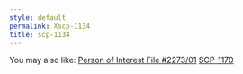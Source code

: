 ```yaml
---
style: default
permalink: Xscp-1134
title: scp-1134
---
```

You may also like:
[Person of Interest File #2273/01](http://scp-wiki.net/scp-2273-f)
[SCP-1170](http://scp-wiki.net/scp-1170)